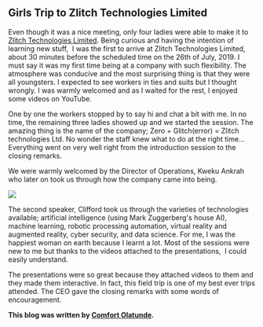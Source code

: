 ## Girls Trip to Zlitch Technologies Limited

Even though it was a nice meeting, only four ladies were able to make it to [Zlitch Technologies Limited](https://zlitch-technologies-limited.business.site/). Being curious and having the intention of learning new stuff,  I was the first to arrive at Zlitch Technologies Limited, about 30 minutes before the scheduled time on the 26th of July, 2019. I must say it was my first time being at a company with such flexibility. The atmosphere was conducive and the most surprising thing is that they were all youngsters. I expected to see workers in ties and suits but I thought wrongly. I was warmly welcomed and as I waited for the rest, I enjoyed some videos on YouTube. 

One by one the workers stopped by to say hi and chat a bit with me. In no time, the remaining three ladies showed up and we started the session. The amazing thing is the name of the company; Zero + Glitch(error) = Zlitch technologies Ltd. No wonder the staff knew what to do at the right time... Everything went on very well right from the introduction session to the closing remarks. 

We were warmly welcomed by the Director of Operations, Kweku Ankrah who later on took us through how the company came into being.

[![](https://1.bp.blogspot.com/-TxOHuu09AEE/XV524eT4XoI/AAAAAAAALDw/N2-udxnG-5UfqCYjRbVa9xC6_Q7FB8PawCLcBGAs/s400/Zlitch%2B1.jpg)](https://1.bp.blogspot.com/-TxOHuu09AEE/XV524eT4XoI/AAAAAAAALDw/N2-udxnG-5UfqCYjRbVa9xC6_Q7FB8PawCLcBGAs/s1600/Zlitch%2B1.jpg)

The second speaker, Clifford took us through the varieties of technologies available; artificial intelligence (using Mark Zuggerberg's house AI), machine learning, robotic processing automation, virtual reality and augmented reality, cyber security, and data science. For me, I was the happiest woman on earth because I learnt a lot. Most of the sessions were new to me but thanks to the videos attached to the presentations,  I could easily understand.

The presentations were so great because they attached videos to them and they made them interactive. In fact, this field trip is one of my best ever trips attended. The CEO gave the closing remarks with some words of encouragement.

**This blog was written by [Comfort Olatunde](https://www.linkedin.com/in/comfort-olatunde-adebambi-8685351a9/).**